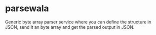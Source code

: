 # parsewala
Generic byte array parser service where you can define the structure in JSON, send it an byte array and get the parsed output in JSON.
